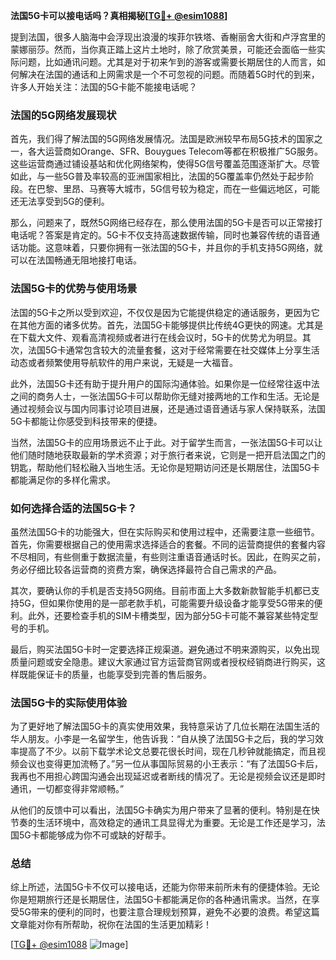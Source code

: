 **法国5G卡可以接电话吗？真相揭秘[[TG💪+ @esim1088](https://t.me/s/esim1088)]**

提到法国，很多人脑海中会浮现出浪漫的埃菲尔铁塔、香榭丽舍大街和卢浮宫里的蒙娜丽莎。然而，当你真正踏上这片土地时，除了欣赏美景，可能还会面临一些实际问题，比如通讯问题。尤其是对于初来乍到的游客或需要长期居住的人而言，如何解决在法国的通话和上网需求是一个不可忽视的问题。而随着5G时代的到来，许多人开始关注：法国的5G卡能不能接电话呢？

### 法国的5G网络发展现状

首先，我们得了解法国的5G网络发展情况。法国是欧洲较早布局5G技术的国家之一，各大运营商如Orange、SFR、Bouygues Telecom等都在积极推广5G服务。这些运营商通过铺设基站和优化网络架构，使得5G信号覆盖范围逐渐扩大。尽管如此，与一些5G普及率较高的亚洲国家相比，法国的5G覆盖率仍然处于起步阶段。在巴黎、里昂、马赛等大城市，5G信号较为稳定，而在一些偏远地区，可能还无法享受到5G的便利。

那么，问题来了，既然5G网络已经存在，那么使用法国的5G卡是否可以正常接打电话呢？答案是肯定的。5G卡不仅支持高速数据传输，同时也兼容传统的语音通话功能。这意味着，只要你拥有一张法国的5G卡，并且你的手机支持5G网络，就可以在法国畅通无阻地接打电话。

### 法国5G卡的优势与使用场景

法国的5G卡之所以受到欢迎，不仅仅是因为它能提供稳定的通话服务，更因为它在其他方面的诸多优势。首先，法国5G卡能够提供比传统4G更快的网速。尤其是在下载大文件、观看高清视频或者进行在线会议时，5G卡的优势尤为明显。其次，法国5G卡通常包含较大的流量套餐，这对于经常需要在社交媒体上分享生活动态或者频繁使用导航软件的用户来说，无疑是一大福音。

此外，法国5G卡还有助于提升用户的国际沟通体验。如果你是一位经常往返中法之间的商务人士，一张法国5G卡可以帮助你无缝对接两地的工作和生活。无论是通过视频会议与国内同事讨论项目进展，还是通过语音通话与家人保持联系，法国5G卡都能让你感受到科技带来的便捷。

当然，法国5G卡的应用场景远不止于此。对于留学生而言，一张法国5G卡可以让他们随时随地获取最新的学术资源；对于旅行者来说，它则是一把开启法国之门的钥匙，帮助他们轻松融入当地生活。无论你是短期访问还是长期居住，法国5G卡都能满足你的多样化需求。

### 如何选择合适的法国5G卡？

虽然法国5G卡的功能强大，但在实际购买和使用过程中，还需要注意一些细节。首先，你需要根据自己的使用需求选择适合的套餐。不同的运营商提供的套餐内容不尽相同，有些侧重于数据流量，有些则注重语音通话时长。因此，在购买之前，务必仔细比较各运营商的资费方案，确保选择最符合自己需求的产品。

其次，要确认你的手机是否支持5G网络。目前市面上大多数新款智能手机都已支持5G，但如果你使用的是一部老款手机，可能需要升级设备才能享受5G带来的便利。此外，还要检查手机的SIM卡槽类型，因为部分5G卡可能不兼容某些特定型号的手机。

最后，购买法国5G卡时一定要选择正规渠道。避免通过不明来源购买，以免出现质量问题或安全隐患。建议大家通过官方运营商官网或者授权经销商进行购买，这样既能保证卡的质量，也能享受到完善的售后服务。

### 法国5G卡的实际使用体验

为了更好地了解法国5G卡的真实使用效果，我特意采访了几位长期在法国生活的华人朋友。小李是一名留学生，他告诉我：“自从换了法国5G卡之后，我的学习效率提高了不少。以前下载学术论文总要花很长时间，现在几秒钟就能搞定，而且视频会议也变得更加流畅了。”另一位从事国际贸易的小王表示：“有了法国5G卡后，我再也不用担心跨国沟通会出现延迟或者断线的情况了。无论是视频会议还是即时通讯，一切都变得非常顺畅。”

从他们的反馈中可以看出，法国5G卡确实为用户带来了显著的便利。特别是在快节奏的生活环境中，高效稳定的通讯工具显得尤为重要。无论是工作还是学习，法国5G卡都能够成为你不可或缺的好帮手。

### 总结

综上所述，法国5G卡不仅可以接电话，还能为你带来前所未有的便捷体验。无论你是短期旅行还是长期居住，法国5G卡都能满足你的各种通讯需求。当然，在享受5G带来的便利的同时，也要注意合理规划预算，避免不必要的浪费。希望这篇文章能对你有所帮助，祝你在法国的生活更加精彩！

[[TG💪+ @esim1088](https://t.me/s/esim1088) ![Image](https://i.postimg.cc/4NQfJmqS/Snipaste-2025-05-13-00-14-12.png)]